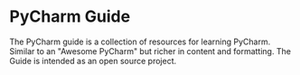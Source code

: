 # PyCharm Guide

The PyCharm guide is a collection of resources for learning PyCharm. 
Similar to an "Awesome PyCharm" but richer in content and formatting. The 
Guide is intended as an open source project.
